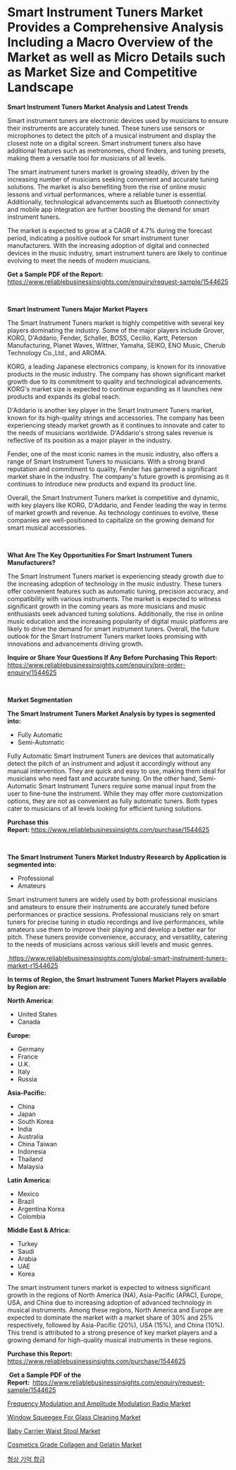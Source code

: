 <p><h1>Smart Instrument Tuners Market Provides a Comprehensive Analysis Including a Macro Overview of the Market as well as Micro Details such as Market Size and Competitive Landscape</h1></p><p><strong>Smart Instrument Tuners Market Analysis and Latest Trends</strong></p>
<p><p>Smart instrument tuners are electronic devices used by musicians to ensure their instruments are accurately tuned. These tuners use sensors or microphones to detect the pitch of a musical instrument and display the closest note on a digital screen. Smart instrument tuners also have additional features such as metronomes, chord finders, and tuning presets, making them a versatile tool for musicians of all levels.</p><p>The smart instrument tuners market is growing steadily, driven by the increasing number of musicians seeking convenient and accurate tuning solutions. The market is also benefiting from the rise of online music lessons and virtual performances, where a reliable tuner is essential. Additionally, technological advancements such as Bluetooth connectivity and mobile app integration are further boosting the demand for smart instrument tuners.</p><p>The market is expected to grow at a CAGR of 4.7% during the forecast period, indicating a positive outlook for smart instrument tuner manufacturers. With the increasing adoption of digital and connected devices in the music industry, smart instrument tuners are likely to continue evolving to meet the needs of modern musicians.</p></p>
<p><strong>Get a Sample PDF of the Report:&nbsp;</strong> <a href="https://www.reliablebusinessinsights.com/enquiry/request-sample/1544625">https://www.reliablebusinessinsights.com/enquiry/request-sample/1544625</a></p>
<p>&nbsp;</p>
<p><strong>Smart Instrument Tuners Major Market Players</strong></p>
<p><p>The Smart Instrument Tuners market is highly competitive with several key players dominating the industry. Some of the major players include Grover, KORG, D'Addario, Fender, Schaller, BOSS, Cecilio, Kartt, Peterson Manufacturing, Planet Waves, Wittner, Yamaha, SEIKO, ENO Music, Cherub Technology Co.,Ltd., and AROMA.</p><p>KORG, a leading Japanese electronics company, is known for its innovative products in the music industry. The company has shown significant market growth due to its commitment to quality and technological advancements. KORG's market size is expected to continue expanding as it launches new products and expands its global reach.</p><p>D'Addario is another key player in the Smart Instrument Tuners market, known for its high-quality strings and accessories. The company has been experiencing steady market growth as it continues to innovate and cater to the needs of musicians worldwide. D'Addario's strong sales revenue is reflective of its position as a major player in the industry.</p><p>Fender, one of the most iconic names in the music industry, also offers a range of Smart Instrument Tuners to musicians. With a strong brand reputation and commitment to quality, Fender has garnered a significant market share in the industry. The company's future growth is promising as it continues to introduce new products and expand its product line.</p><p>Overall, the Smart Instrument Tuners market is competitive and dynamic, with key players like KORG, D'Addario, and Fender leading the way in terms of market growth and revenue. As technology continues to evolve, these companies are well-positioned to capitalize on the growing demand for smart musical accessories.</p></p>
<p>&nbsp;</p>
<p><strong>What Are The Key Opportunities For Smart Instrument Tuners Manufacturers?</strong></p>
<p><p>The Smart Instrument Tuners market is experiencing steady growth due to the increasing adoption of technology in the music industry. These tuners offer convenient features such as automatic tuning, precision accuracy, and compatibility with various instruments. The market is expected to witness significant growth in the coming years as more musicians and music enthusiasts seek advanced tuning solutions. Additionally, the rise in online music education and the increasing popularity of digital music platforms are likely to drive the demand for smart instrument tuners. Overall, the future outlook for the Smart Instrument Tuners market looks promising with innovations and advancements driving growth.</p></p>
<p><strong>Inquire or Share Your Questions If Any Before Purchasing This Report:</strong> <a href="https://www.reliablebusinessinsights.com/enquiry/pre-order-enquiry/1544625">https://www.reliablebusinessinsights.com/enquiry/pre-order-enquiry/1544625</a></p>
<p>&nbsp;</p>
<p><strong>Market Segmentation</strong></p>
<p><strong>The Smart Instrument Tuners Market Analysis by types is segmented into:</strong></p>
<p><ul><li>Fully Automatic</li><li>Semi-Automatic</li></ul></p>
<p><p>Fully Automatic Smart Instrument Tuners are devices that automatically detect the pitch of an instrument and adjust it accordingly without any manual intervention. They are quick and easy to use, making them ideal for musicians who need fast and accurate tuning. On the other hand, Semi-Automatic Smart Instrument Tuners require some manual input from the user to fine-tune the instrument. While they may offer more customization options, they are not as convenient as fully automatic tuners. Both types cater to musicians of all levels looking for efficient tuning solutions.</p></p>
<p><strong>Purchase this Report:&nbsp;</strong><a href="https://www.reliablebusinessinsights.com/purchase/1544625">https://www.reliablebusinessinsights.com/purchase/1544625</a></p>
<p>&nbsp;</p>
<p><strong>The Smart Instrument Tuners Market Industry Research by Application is segmented into:</strong></p>
<p><ul><li>Professional</li><li>Amateurs</li></ul></p>
<p><p>Smart instrument tuners are widely used by both professional musicians and amateurs to ensure their instruments are accurately tuned before performances or practice sessions. Professional musicians rely on smart tuners for precise tuning in studio recordings and live performances, while amateurs use them to improve their playing and develop a better ear for pitch. These tuners provide convenience, accuracy, and versatility, catering to the needs of musicians across various skill levels and music genres.</p></p>
<p><a href="https://www.reliablebusinessinsights.com/global-smart-instrument-tuners-market-r1544625">&nbsp;https://www.reliablebusinessinsights.com/global-smart-instrument-tuners-market-r1544625</a></p>
<p><strong>In terms of Region, the Smart Instrument Tuners Market Players available by Region are:</strong></p>
<p>
    <p> <strong> North America: </strong>
        <ul>
            <li>United States</li>
            <li>Canada</li>
        </ul>
        </p> 
    <p> <strong> Europe: </strong>
        <ul>
            <li>Germany</li>
            <li>France</li>
            <li>U.K.</li>
            <li>Italy</li>
            <li>Russia</li>
        </ul>
        </p> 
    <p> <strong> Asia-Pacific: </strong>
        <ul>
            <li>China</li>
            <li>Japan</li>
            <li>South Korea</li>
            <li>India</li>
            <li>Australia</li>
            <li>China Taiwan</li>
            <li>Indonesia</li>
            <li>Thailand</li>
            <li>Malaysia</li>
        </ul>
        </p> 
    <p> <strong> Latin America: </strong>
        <ul>
            <li>Mexico</li>
            <li>Brazil</li>
            <li>Argentina Korea</li>
            <li>Colombia</li>
        </ul>
        </p> 
    <p> <strong> Middle East & Africa: </strong>
        <ul>
            <li>Turkey</li>
            <li>Saudi</li>
            <li>Arabia</li>
            <li>UAE</li>
            <li>Korea</li>
        </ul>
    </p>
    </p>
<p><p>The smart instrument tuners market is expected to witness significant growth in the regions of North America (NA), Asia-Pacific (APAC), Europe, USA, and China due to increasing adoption of advanced technology in musical instruments. Among these regions, North America and Europe are expected to dominate the market with a market share of 30% and 25% respectively, followed by Asia-Pacific (20%), USA (15%), and China (10%). This trend is attributed to a strong presence of key market players and a growing demand for high-quality musical instruments in these regions.</p></p>
<p><strong>Purchase this Report: </strong><a href="https://www.reliablebusinessinsights.com/purchase/1544625">https://www.reliablebusinessinsights.com/purchase/1544625</a></p>
<p>&nbsp;<strong>Get a Sample PDF of the Report:&nbsp;&nbsp;</strong><a href="https://www.reliablebusinessinsights.com/enquiry/request-sample/1544625">https://www.reliablebusinessinsights.com/enquiry/request-sample/1544625</a></p>
<p><strong></strong></p>
<p><p><a href="https://github.com/ranaacryptoaddmin/Market-Research-Report-List-1/blob/main/frequency-modulation-and-amplitude-modulation-radio-market.md">Frequency Modulation and Amplitude Modulation Radio Market</a></p><p><a href="https://github.com/JordyBecker/Market-Research-Report-List-1/blob/main/window-squeegee-for-glass-cleaning-market.md">Window Squeegee For Glass Cleaning Market</a></p><p><a href="https://github.com/jadenRaynor/Market-Research-Report-List-1/blob/main/baby-carrier-waist-stool-market.md">Baby Carrier Waist Stool Market</a></p><p><a href="https://medium.com/@maria.hardacre7345/future-trends-in-global-cosmetics-grade-collagen-and-gelatin-market-market-insights-and-analysis-ea5fd19123ea">Cosmetics Grade Collagen and Gelatin Market</a></p><p><a href="https://medium.com/@iarhbiqv81/%EA%B8%80%EB%A1%9C%EB%B2%8C-%EB%AA%A8%EC%96%91-%EA%B8%B0%EC%96%B5-%ED%95%A9%EA%B8%88-%EC%8B%9C%EC%9E%A5-%EC%A0%90%EC%9C%A0%EC%9C%A8-%EB%B0%8F-%EC%84%B1%EC%9E%A5-%EA%B8%B0%ED%9A%8C-%EB%B0%8F-2024%EB%85%84%EB%B6%80%ED%84%B0-2031%EB%85%84%EA%B9%8C%EC%A7%80-9-%EC%9D%98-cagr%EB%A1%9C-%EC%84%B1%EC%9E%A5%ED%95%98%EB%8A%94-%EC%8B%9C%EC%9E%A5-%EA%B7%9C%EB%AA%A8-5456c9a37908">형상 기억 합금</a></p></p>